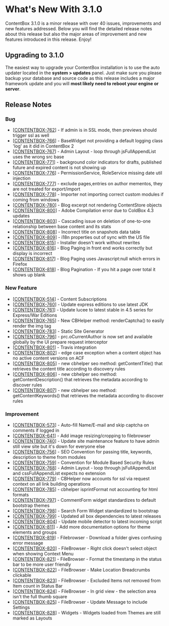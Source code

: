 # What's New With 3.1.0

ContentBox 3.1.0 is a minor release with over 40 issues, improvements and new features addressed.  Below you will find the detailed release notes about this release but also the major areas of improvement and new features introduced in this release. Enjoy!

## Upgrading to 3.1.0
The easiest way to upgrade your ContentBox installation is to use the auto updater located in the **system > updates** panel.  Just make sure you please backup your database and source code as this release includes a major framework update and you will **most likely need to reboot your engine or server**.

## Release Notes
            
### Bug

- [<a href='https://ortussolutions.atlassian.net/browse/CONTENTBOX-762'>CONTENTBOX-762</a>] -         If admin is in SSL mode, then previews should trigger ssl as well 
- [<a href='https://ortussolutions.atlassian.net/browse/CONTENTBOX-766'>CONTENTBOX-766</a>] -         BaseWidget not providing a default logging class &#39;log&#39; as it did in ContentBox 2
- [<a href='https://ortussolutions.atlassian.net/browse/CONTENTBOX-767'>CONTENTBOX-767</a>] -         Admin Layout - loop through jsFullAppendList uses the wrong src base
- [<a href='https://ortussolutions.atlassian.net/browse/CONTENTBOX-771'>CONTENTBOX-771</a>] -         background color indicators for drafts, published future and expired content is not showing up
- [<a href='https://ortussolutions.atlassian.net/browse/CONTENTBOX-776'>CONTENTBOX-776</a>] -         PermissionService, RoleService missing date util injection
- [<a href='https://ortussolutions.atlassian.net/browse/CONTENTBOX-777'>CONTENTBOX-777</a>] -         exclude pages,entries on author mementos, they are not treated for export/import
- [<a href='https://ortussolutions.atlassian.net/browse/CONTENTBOX-778'>CONTENTBOX-778</a>] -         Importer not importing correct custom modules if coming from windows
- [<a href='https://ortussolutions.atlassian.net/browse/CONTENTBOX-780'>CONTENTBOX-780</a>] -         Blog excerpt not rendering ContentStore objects
- [<a href='https://ortussolutions.atlassian.net/browse/CONTENTBOX-800'>CONTENTBOX-800</a>] -         Adobe Compilation error due to ColdBox 4.3 updates
- [<a href='https://ortussolutions.atlassian.net/browse/CONTENTBOX-803'>CONTENTBOX-803</a>] -         Cascading issue on deletion of one-to-one relationship between base content and its stats
- [<a href='https://ortussolutions.atlassian.net/browse/CONTENTBOX-808'>CONTENTBOX-808</a>] -         Incorrect title on snapshots data table
- [<a href='https://ortussolutions.atlassian.net/browse/CONTENTBOX-809'>CONTENTBOX-809</a>] -         i18n properties out of sync with the US file
- [<a href='https://ortussolutions.atlassian.net/browse/CONTENTBOX-815'>CONTENTBOX-815</a>] -         Installer doesn&#39;t work without rewrites
- [<a href='https://ortussolutions.atlassian.net/browse/CONTENTBOX-816'>CONTENTBOX-816</a>] -         Blog Paging in front end works correctly but display is incorrect
- [<a href='https://ortussolutions.atlassian.net/browse/CONTENTBOX-817'>CONTENTBOX-817</a>] -         Blog Paging uses Javascript:null which errors in Firefox
- [<a href='https://ortussolutions.atlassian.net/browse/CONTENTBOX-818'>CONTENTBOX-818</a>] -         Blog Pagination - If you hit a page over total it shows up blank
            
### New Feature

- [<a href='https://ortussolutions.atlassian.net/browse/CONTENTBOX-514'>CONTENTBOX-514</a>] -         Content Subscriptions
- [<a href='https://ortussolutions.atlassian.net/browse/CONTENTBOX-760'>CONTENTBOX-760</a>] -         Update express editions to use latest JDK
- [<a href='https://ortussolutions.atlassian.net/browse/CONTENTBOX-761'>CONTENTBOX-761</a>] -         Update lucee to latest stable in 4.5 series for Express/War Editions
- [<a href='https://ortussolutions.atlassian.net/browse/CONTENTBOX-765'>CONTENTBOX-765</a>] -         New CBHelper method: renderCaptcha() to easily render the img tag
- [<a href='https://ortussolutions.atlassian.net/browse/CONTENTBOX-783'>CONTENTBOX-783</a>] -         Static Site Generator
- [<a href='https://ortussolutions.atlassian.net/browse/CONTENTBOX-796'>CONTENTBOX-796</a>] -         prc.oCurrentAuthor is now set and available globally by the UI prepare request interceptor
- [<a href='https://ortussolutions.atlassian.net/browse/CONTENTBOX-801'>CONTENTBOX-801</a>] -         Travis integration
- [<a href='https://ortussolutions.atlassian.net/browse/CONTENTBOX-802'>CONTENTBOX-802</a>] -         edge case exception when a content object has no active content versions on ACF
- [<a href='https://ortussolutions.atlassian.net/browse/CONTENTBOX-805'>CONTENTBOX-805</a>] -         new cbhelper seo method: getContentTitle() that retrieves the content title according to discovery rules
- [<a href='https://ortussolutions.atlassian.net/browse/CONTENTBOX-806'>CONTENTBOX-806</a>] -         new cbhelper seo method: getContentDescription() that retrieves the metadata according to discover rules
- [<a href='https://ortussolutions.atlassian.net/browse/CONTENTBOX-807'>CONTENTBOX-807</a>] -         new cbhelper seo method: getContentKeywords() that retrieves the metadata according to discover rules

### Improvement

- [<a href='https://ortussolutions.atlassian.net/browse/CONTENTBOX-573'>CONTENTBOX-573</a>] -         Auto-fill Name/E-mail and skip captcha on comments if logged in
- [<a href='https://ortussolutions.atlassian.net/browse/CONTENTBOX-641'>CONTENTBOX-641</a>] -         Add image resizing/cropping to filebrowser
- [<a href='https://ortussolutions.atlassian.net/browse/CONTENTBOX-740'>CONTENTBOX-740</a>] -         Update site maintenance feature to have admin still view site but it&#39;s down for everyone else
- [<a href='https://ortussolutions.atlassian.net/browse/CONTENTBOX-756'>CONTENTBOX-756</a>] -         SEO Convention for passing title, keywords, description to theme from modules
- [<a href='https://ortussolutions.atlassian.net/browse/CONTENTBOX-759'>CONTENTBOX-759</a>] -         Convention for Module Based Security Rules
- [<a href='https://ortussolutions.atlassian.net/browse/CONTENTBOX-768'>CONTENTBOX-768</a>] -         Admin Layout - loop through jsFullAppendList and cssFullAppendList expects no extension
- [<a href='https://ortussolutions.atlassian.net/browse/CONTENTBOX-779'>CONTENTBOX-779</a>] -         CBHelper now accounts for ssl via request context on all link building operations
- [<a href='https://ortussolutions.atlassian.net/browse/CONTENTBOX-785'>CONTENTBOX-785</a>] -         cbhelper isprintFormat not accounting for html formats
- [<a href='https://ortussolutions.atlassian.net/browse/CONTENTBOX-797'>CONTENTBOX-797</a>] -         CommentForm widget standardizes to default bootstrap themes
- [<a href='https://ortussolutions.atlassian.net/browse/CONTENTBOX-798'>CONTENTBOX-798</a>] -         Search Form Widget standardized to bootstrap
- [<a href='https://ortussolutions.atlassian.net/browse/CONTENTBOX-799'>CONTENTBOX-799</a>] -         Updated all box dependencies to latest releases
- [<a href='https://ortussolutions.atlassian.net/browse/CONTENTBOX-804'>CONTENTBOX-804</a>] -         Update mobile detector to latest incoming script
- [<a href='https://ortussolutions.atlassian.net/browse/CONTENTBOX-811'>CONTENTBOX-811</a>] -         Add more documentation options for theme elements and groups
- [<a href='https://ortussolutions.atlassian.net/browse/CONTENTBOX-819'>CONTENTBOX-819</a>] -         Filebrowser - Download a folder gives confusing error message
- [<a href='https://ortussolutions.atlassian.net/browse/CONTENTBOX-820'>CONTENTBOX-820</a>] -         FileBrowser - Right click doesn&#39;t select object when showing Context Menu
- [<a href='https://ortussolutions.atlassian.net/browse/CONTENTBOX-821'>CONTENTBOX-821</a>] -         FileBrowser - Format the timestamp in the status bar to be more user friendly
- [<a href='https://ortussolutions.atlassian.net/browse/CONTENTBOX-822'>CONTENTBOX-822</a>] -         FileBrowser - Make Location Breadcrumbs clickable
- [<a href='https://ortussolutions.atlassian.net/browse/CONTENTBOX-823'>CONTENTBOX-823</a>] -         FileBrowser - Excluded Items not removed from Item count in Status Bar
- [<a href='https://ortussolutions.atlassian.net/browse/CONTENTBOX-824'>CONTENTBOX-824</a>] -         FileBrowser - In grid view - the selection area isn&#39;t the full thumb square
- [<a href='https://ortussolutions.atlassian.net/browse/CONTENTBOX-825'>CONTENTBOX-825</a>] -         FileBrowser - Update Message to include Settings
- [<a href='https://ortussolutions.atlassian.net/browse/CONTENTBOX-828'>CONTENTBOX-828</a>] -         Widgets - Widgets loaded from Themes are still marked as Layouts
                                        